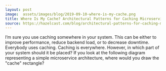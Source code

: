 ```yaml
---
layout: post
image:  assets/images/blog/2019-09-10-where-is-my-cache.png
title: Where Is My Cache? Architectural Patterns for Caching Microservices
source: https://hazelcast.com/blog/architectural-patterns-for-caching-microservices/
---
```

I’m sure you use caching somewhere in your system. This can be either to improve performance, reduce backend load, or to decrease downtime. Everybody uses caching. Caching is everywhere. However, in which part of your system should it be placed? If you look at the following diagram representing a simple microservice architecture, where would you draw the "cache" rectangle?